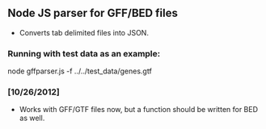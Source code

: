 ## Node JS parser for GFF/BED files

- Converts tab delimited files into JSON.

### Running with test data as an example:
node gffparser.js -f ../../test_data/genes.gtf

### [10/26/2012]
- Works with GFF/GTF files now, but a function should be written for BED as well.
